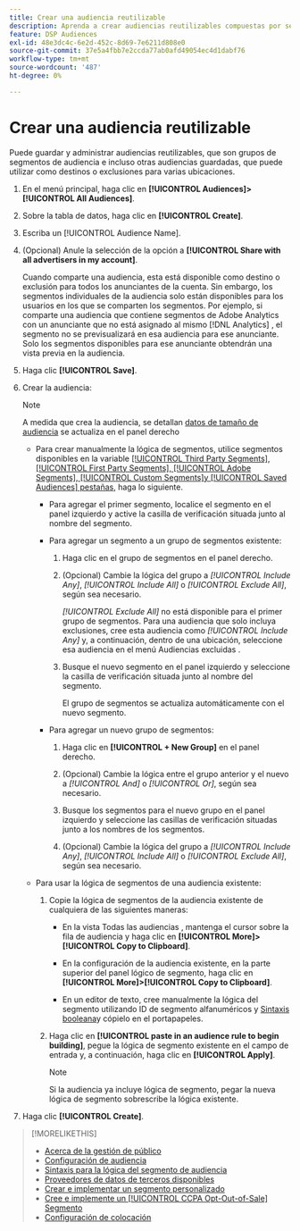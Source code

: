 ```yaml
---
title: Crear una audiencia reutilizable
description: Aprenda a crear audiencias reutilizables compuestas por segmentos de audiencia y otras audiencias guardadas.
feature: DSP Audiences
exl-id: 48e3dc4c-6e2d-452c-8d69-7e6211d808e0
source-git-commit: 37e5a4fbb7e2ccda77ab0afd49054ec4d1dabf76
workflow-type: tm+mt
source-wordcount: '487'
ht-degree: 0%

---
```


# Crear una audiencia reutilizable

<!-- "Saved audience" is used in UI (where?), but "saved" is a state, not a type. "Reusable audience" sounds better in a description. "Audience template" isn't right, either, since it implies you can edit it on the fly to create a new, different audience. Some other term? -->

Puede guardar y administrar audiencias reutilizables, que son grupos de segmentos de audiencia e incluso otras audiencias guardadas, que puede utilizar como destinos o exclusiones para varias ubicaciones.

1. En el menú principal, haga clic en **[!UICONTROL Audiences]>[!UICONTROL All Audiences]**.

1. Sobre la tabla de datos, haga clic en **[!UICONTROL Create]**.

1. Escriba un [!UICONTROL Audience Name].

1. (Opcional) Anule la selección de la opción a **[!UICONTROL Share with all advertisers in my account]**.

   Cuando comparte una audiencia, esta está disponible como destino o exclusión para todos los anunciantes de la cuenta. Sin embargo, los segmentos individuales de la audiencia solo están disponibles para los usuarios en los que se comparten los segmentos. Por ejemplo, si comparte una audiencia que contiene segmentos de Adobe Analytics con un anunciante que no está asignado al mismo [!DNL Analytics] , el segmento no se previsualizará en esa audiencia para ese anunciante. Solo los segmentos disponibles para ese anunciante obtendrán una vista previa en la audiencia.

1. Haga clic **[!UICONTROL Save]**.

1. Crear la audiencia:

   >[!NOTE]
   >
   >A medida que crea la audiencia, se detallan [datos de tamaño de audiencia](audience-about.md) se actualiza en el panel derecho

   * Para crear manualmente la lógica de segmentos, utilice segmentos disponibles en la variable [[!UICONTROL Third Party Segments], [!UICONTROL First Party Segments], [!UICONTROL Adobe Segments], [!UICONTROL Custom Segments]y [!UICONTROL Saved Audiences] pestañas](audience-settings.md), haga lo siguiente.

      * Para agregar el primer segmento, localice el segmento en el panel izquierdo y active la casilla de verificación situada junto al nombre del segmento.

      * Para agregar un segmento a un grupo de segmentos existente:

         1. Haga clic en el grupo de segmentos en el panel derecho.

         1. (Opcional) Cambie la lógica del grupo a *[!UICONTROL Include Any]*, *[!UICONTROL Include All]* o *[!UICONTROL Exclude All]*, según sea necesario.

            *[!UICONTROL Exclude All]* no está disponible para el primer grupo de segmentos. Para una audiencia que solo incluya exclusiones, cree esta audiencia como *[!UICONTROL Include Any]* y, a continuación, dentro de una ubicación, seleccione esa audiencia en el menú Audiencias excluidas .

         1. Busque el nuevo segmento en el panel izquierdo y seleccione la casilla de verificación situada junto al nombre del segmento.

            El grupo de segmentos se actualiza automáticamente con el nuevo segmento.
      * Para agregar un nuevo grupo de segmentos:

         1. Haga clic en **[!UICONTROL + New Group]** en el panel derecho.

         1. (Opcional) Cambie la lógica entre el grupo anterior y el nuevo a *[!UICONTROL And]* o *[!UICONTROL Or]*, según sea necesario.

         1. Busque los segmentos para el nuevo grupo en el panel izquierdo y seleccione las casillas de verificación situadas junto a los nombres de los segmentos.

         1. (Opcional) Cambie la lógica del grupo a *[!UICONTROL Include Any]*, *[!UICONTROL Include All]* o *[!UICONTROL Exclude All]*, según sea necesario.
   * Para usar la lógica de segmentos de una audiencia existente:

      1. Copie la lógica de segmentos de la audiencia existente de cualquiera de las siguientes maneras:

         * En la vista Todas las audiencias , mantenga el cursor sobre la fila de audiencia y haga clic en **[!UICONTROL More]>[!UICONTROL Copy to Clipboard]**.

         * En la configuración de la audiencia existente, en la parte superior del panel lógico de segmento, haga clic en **[!UICONTROL More]>[!UICONTROL Copy to Clipboard]**.

         * En un editor de texto, cree manualmente la lógica del segmento utilizando ID de segmento alfanuméricos y [Sintaxis booleana](audience-segment-logic-syntax.md)y cópielo en el portapapeles.
      1. Haga clic en **[!UICONTROL paste in an audience rule to begin building]**, pegue la lógica de segmento existente en el campo de entrada y, a continuación, haga clic en **[!UICONTROL Apply]**.

         >[!NOTE]
         >
         >Si la audiencia ya incluye lógica de segmento, pegar la nueva lógica de segmento sobrescribe la lógica existente.




1. Haga clic **[!UICONTROL Create]**.

>[!MORELIKETHIS]
>
>* [Acerca de la gestión de público](audience-about.md)
>* [Configuración de audiencia](audience-settings.md)
>* [Sintaxis para la lógica del segmento de audiencia](audience-segment-logic-syntax.md)
>* [Proveedores de datos de terceros disponibles](third-party-data-providers.md)
>* [Crear e implementar un segmento personalizado](custom-segment-create.md)
>* [Cree e implemente un [!UICONTROL CCPA Opt-Out-of-Sale] Segmento](ccpa-opt-out-segment-create.md)
>* [Configuración de colocación](/help/dsp/campaign-management/placements/placement-settings.md)

